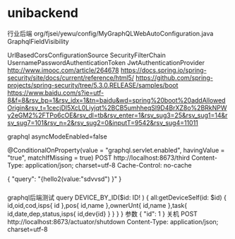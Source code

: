 # unibackend
行业后端
org/fjsei/yewu/config/MyGraphQLWebAutoConfiguration.java GraphqlFieldVisibility 


UrlBasedCorsConfigurationSource
SecurityFilterChain
UsernamePasswordAuthenticationToken
JwtAuthenticationProvider
http://www.imooc.com/article/264678
https://docs.spring.io/spring-security/site/docs/current/reference/html5/
https://github.com/spring-projects/spring-security/tree/5.3.0.RELEASE/samples/boot
https://www.baidu.com/s?ie=utf-8&f=8&rsv_bp=1&rsv_idx=1&tn=baidu&wd=spring%20boot%20addAllowedOrigin&rsv_t=1cecjDl5XcL0Liyjqt%2BCB5umhheqSl9D4BrXZ8o%2BRkNPWy2eGM2%2FTPo6cOE&rsv_dl=tb&rsv_enter=1&rsv_sug3=25&rsv_sug1=14&rsv_sug7=101&rsv_n=2&rsv_sug2=0&inputT=9542&rsv_sug4=11011

graphql asyncModeEnabled=false


@ConditionalOnProperty(value = "graphql.servlet.enabled", havingValue = "true", matchIfMissing = true)
POST http://localhost:8673/third
Content-Type: application/json; charset=utf-8
Cache-Control: no-cache

{   "query": "{hello2(value:\"sdvvsd\") }" }

###
graphql后端测试
  query DEVICE_BY_ID($id: ID! ) {
    all:getDeviceSelf(id: $id) {
			id,oid,cod,isps{
				id
			},pos{
				id,name
			},ownerUnt{
				id,name
			},task{
				id,date,dep,status,isps{ id,dev{id} }
			}
		}
	}
参数
{
  "id": 1
}
关机
POST http://localhost:8673/actuator/shutdown
Content-Type: application/json; charset=utf-8
